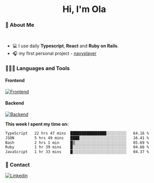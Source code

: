 <h1 align="center">Hi, I'm Ola</h1>

### 💅 About Me

<br/>

- 💻 I use daily **Typescript**, **React** and **Ruby on Rails**.
- 🎧 my first personal project - [navyplayer](https://navyplayer.netlify.app/)

### 👩🏻‍💻 Languages and Tools

#### Frontend

[![Frontend](https://skillicons.dev/icons?i=react,nextjs,ts,js,html,css,scss,tailwind)](https://skillicons.dev)

#### Backend
[![Backend](https://skillicons.dev/icons?i=nodejs,express,nestjs,rails,graphql)](https://skillicons.dev)

**This week I spent my time on:**

<!--START_SECTION:waka-->

```txt
TypeScript   22 hrs 47 mins  ████████████████░░░░░░░░░   64.16 %
JSON         5 hrs 49 mins   ████░░░░░░░░░░░░░░░░░░░░░   16.41 %
Bash         2 hrs 1 min     █▒░░░░░░░░░░░░░░░░░░░░░░░   05.69 %
Ruby         1 hr 39 mins    █░░░░░░░░░░░░░░░░░░░░░░░░   04.66 %
JavaScript   1 hr 33 mins    █░░░░░░░░░░░░░░░░░░░░░░░░   04.37 %
```

<!--END_SECTION:waka-->

### 📨 Contact
  
[![Linkedin](https://skillicons.dev/icons?i=linkedin)](https://linkedin.com/in/aleksandra-kamińska)
